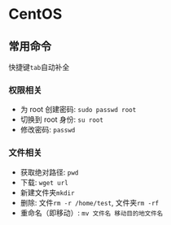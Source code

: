 # CentOS

## 常用命令

快捷键`tab`自动补全

### 权限相关

- 为 root 创建密码: `sudo passwd root`
- 切换到 root 身份: `su root`
- 修改密码: `passwd`

### 文件相关

- 获取绝对路径: `pwd`
- 下载: `wget url`
- 新建文件夹`mkdir`
- 删除: 文件`rm -r /home/test`, 文件夹`rm -rf`
- 重命名（即移动）: `mv 文件名 移动目的地文件名`
